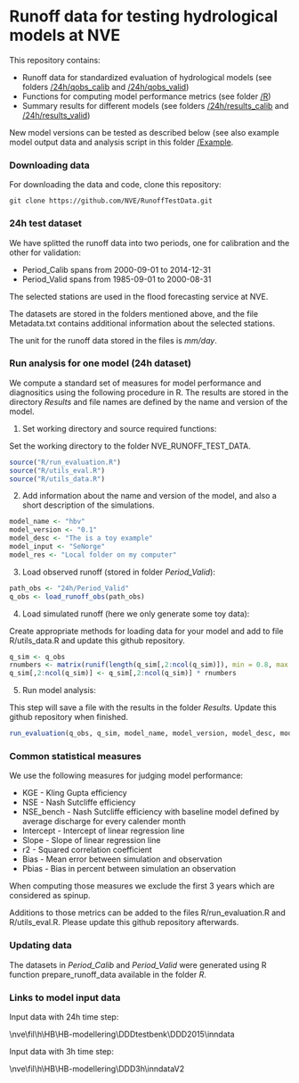 Runoff data for testing hydrological models at NVE
==================================================

This repository contains:

* Runoff data for standardized evaluation of hydrological models (see folders [/24h/qobs_calib](https://github.com/NVE/RunoffTestData/tree/master/24h/qobs_calib) and [/24h/qobs_valid](https://github.com/NVE/RunoffTestData/tree/master/24h/qobs_valid))
* Functions for computing model performance metrics (see folder [/R](https://github.com/NVE/RunoffTestData/tree/master/R))
* Summary results for different models (see folders [/24h/results_calib](https://github.com/NVE/RunoffTestData/tree/master/24h/results_calib) and [/24h/results_valid](https://github.com/NVE/RunoffTestData/tree/master/24h/results_valid))

New model versions can be tested as described below (see also example model output data and analysis script in this folder [/Example](https://github.com/NVE/RunoffTestData/tree/master/Example).

### Downloading data

For downloading the data and code, clone this repository:

`git clone https://github.com/NVE/RunoffTestData.git`

### 24h test dataset

We have splitted the runoff data into two periods, one for calibration and the other for validation:

* Period_Calib spans from 2000-09-01 to 2014-12-31
* Period_Valid spans from 1985-09-01 to 2000-08-31

The selected stations are used in the flood forecasting service at NVE.

The datasets are stored in the folders mentioned above, and the file Metadata.txt contains additional information about the selected stations.

The unit for the runoff data stored in the files is *mm/day*.

### Run analysis for one model (24h dataset)

We compute a standard set of measures for model performance and diagnositics using the following procedure in R. The results are stored in the directory *Results* and file names are defined by the name and version of the model.

1) Set working directory and source required functions:

Set the working directory to the folder NVE_RUNOFF_TEST_DATA.

```R
source("R/run_evaluation.R")
source("R/utils_eval.R")
source("R/utils_data.R")
```

2) Add information about the name and version of the model, and also a short description of the simulations.

```R
model_name <- "hbv"
model_version <- "0.1"
model_desc <- "The is a toy example"
model_input <- "SeNorge"
model_res <- "Local folder on my computer"
```

3) Load observed runoff (stored in folder *Period_Valid*):

```R
path_obs <- "24h/Period_Valid"
q_obs <- load_runoff_obs(path_obs)
```

4) Load simulated runoff (here we only generate some toy data):

Create appropriate methods for loading data for your model and add to file R/utils_data.R and update this github repository.

```R
q_sim <- q_obs
rnumbers <- matrix(runif(length(q_sim[,2:ncol(q_sim)]), min = 0.8, max = 1.2), nrow(q_sim), ncol(q_sim)-1)
q_sim[,2:ncol(q_sim)] <- q_sim[,2:ncol(q_sim)] * rnumbers
```

5) Run model analysis:

This step will save a file with the results in the folder *Results*. Update this github repository when finished.

```R
run_evaluation(q_obs, q_sim, model_name, model_version, model_desc, model_input, model_res)
```

### Common statistical measures

We use the following measures for judging model performance:

* KGE - Kling Gupta efficiency
* NSE - Nash Sutcliffe efficiency
* NSE_bench - Nash Sutcliffe efficiency with baseline model defined by average discharge for every calender month
* Intercept - Intercept of linear regression line
* Slope - Slope of linear regression line
* r2 - Squared correlation coefficient
* Bias - Mean error between simulation and observation
* Pbias - Bias in percent between simulation an observation

When computing those measures we exclude the first 3 years which are considered as spinup.

Additions to those metrics can be added to the files R/run_evaluation.R and R/utils_eval.R. Please update this github repository afterwards.

### Updating data

The datasets in *Period_Calib* and *Period_Valid* were generated using R function prepare_runoff_data available in the folder *R*.

### Links to model input data

Input data with 24h time step:

\\nve\fil\h\HB\HB-modellering\DDDtestbenk\DDD2015\inndata

Input data with 3h time step:

\\nve\fil\h\HB\HB-modellering\DDD3h\inndataV2


